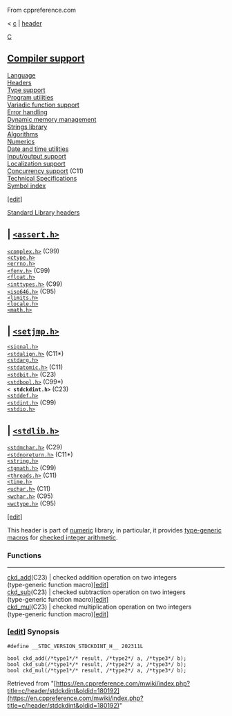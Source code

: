 From cppreference.com

< [c](../../c.html "c")‎ | [header](../header.html "c/header")

[ C](../../c.html "c")

[Compiler support](../compiler_support.html "c/compiler support")  
---  
[Language](../language.html "c/language")  
[Headers](../header.html "c/header")  
[Type support](../types.html "c/types")  
[Program utilities](../program.html "c/program")  
[Variadic function support](../variadic.html "c/variadic")  
[Error handling](../error.html "c/error")  
[Dynamic memory management](../memory.html "c/memory")  
[Strings library](../string.html "c/string")  
[Algorithms](../algorithm.html "c/algorithm")  
[Numerics](../numeric.html "c/numeric")  
[Date and time utilities](../chrono.html "c/chrono")  
[Input/output support](../io.html "c/io")  
[Localization support](../locale.html "c/locale")  
[Concurrency support](../thread.html "c/thread") (C11)  
[Technical Specifications](../experimental.html "c/experimental")  
[Symbol index](../index.html "c/symbol index")  
  
[[edit]](https://en.cppreference.com/mwiki/index.php?title=Template:c/navbar_content&action=edit)

[ Standard Library headers ](../header.html "c/header")

| [`<assert.h>`](assert.html "c/header/assert")  
---  
[`<complex.h>`](complex.html "c/header/complex") (C99)  
[`<ctype.h>`](ctype.html "c/header/ctype")  
[`<errno.h>`](errno.html "c/header/errno")  
[`<fenv.h>`](fenv.html "c/header/fenv") (C99)  
[`<float.h>`](float.html "c/header/float")  
[`<inttypes.h>`](inttypes.html "c/header/inttypes") (C99)` `  
[`<iso646.h>`](iso646.html "c/header/iso646") (C95)  
[`<limits.h>`](limits.html "c/header/limits")  
[`<locale.h>`](locale.html "c/header/locale")  
[`<math.h>`](math.html "c/header/math")  
  
| [`<setjmp.h>`](setjmp.html "c/header/setjmp")  
---  
[`<signal.h>`](signal.html "c/header/signal")  
[`<stdalign.h>`](stdalign.html "c/header/stdalign") (C11*)  
[`<stdarg.h>`](stdarg.html "c/header/stdarg")  
[`<stdatomic.h>`](stdatomic.html "c/header/stdatomic") (C11)` `  
[`<stdbit.h>`](stdbit.html "c/header/stdbit") (C23)  
[`<stdbool.h>`](stdbool.html "c/header/stdbool") (C99*)  
**`< stdckdint.h>`** (C23)  
[`<stddef.h>`](stddef.html "c/header/stddef")  
[`<stdint.h>`](stdint.html "c/header/stdint") (C99)  
[`<stdio.h>`](stdio.html "c/header/stdio")  
  
| [`<stdlib.h>`](stdlib.html "c/header/stdlib")  
---  
[`<stdmchar.h>`](stdmchar.html "c/header/stdmchar") (C29)  
[`<stdnoreturn.h>`](stdnoreturn.html "c/header/stdnoreturn") (C11*)  
[`<string.h>`](string.html "c/header/string")  
[`<tgmath.h>`](tgmath.html "c/header/tgmath") (C99)  
[`<threads.h>`](threads.html "c/header/threads") (C11)  
[`<time.h>`](time.html "c/header/time")  
[`<uchar.h>`](uchar.html "c/header/uchar") (C11)  
[`<wchar.h>`](wchar.html "c/header/wchar") (C95)  
[`<wctype.h>`](wctype.html "c/header/wctype") (C95)  
  
  
  
[[edit]](https://en.cppreference.com/mwiki/index.php?title=Template:c/header/navbar_content&action=edit)

This header is part of [numeric](../numeric.html "c/numeric") library, in particular, it provides [type-generic macros](../language/generic.html "c/language/generic") for [checked integer arithmetic](../numeric.html#Checked_integer_arithmetic "c/numeric"). 

###  Functions  
  
---  
[ ckd_add](../numeric/ckd_add.html "c/numeric/ckd add")(C23) |  checked addition operation on two integers  
(type-generic function macro)[[edit]](https://en.cppreference.com/mwiki/index.php?title=Template:c/numeric/dsc_ckd_add&action=edit)  
[ ckd_sub](../numeric/ckd_sub.html "c/numeric/ckd sub")(C23) |  checked subtraction operation on two integers  
(type-generic function macro)[[edit]](https://en.cppreference.com/mwiki/index.php?title=Template:c/numeric/dsc_ckd_sub&action=edit)  
[ ckd_mul](../numeric/ckd_mul.html "c/numeric/ckd mul")(C23) |  checked multiplication operation on two integers  
(type-generic function macro)[[edit]](https://en.cppreference.com/mwiki/index.php?title=Template:c/numeric/dsc_ckd_mul&action=edit)  
  
### [[edit](https://en.cppreference.com/mwiki/index.php?title=c/header/stdckdint&action=edit&section=1 "Edit section: Synopsis")] Synopsis
    
    
    #define __STDC_VERSION_STDCKDINT_H__ 202311L
     
    bool ckd_add(/*type1*/* result, /*type2*/ a, /*type3*/ b);
    bool ckd_sub(/*type1*/* result, /*type2*/ a, /*type3*/ b);
    bool ckd_mul(/*type1*/* result, /*type2*/ a, /*type3*/ b);

Retrieved from "[https://en.cppreference.com/mwiki/index.php?title=c/header/stdckdint&oldid=180192](https://en.cppreference.com/mwiki/index.php?title=c/header/stdckdint&oldid=180192)" 
